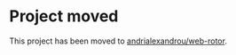 # Project moved

This project has been moved to [andrialexandrou/web-rotor](https://github.com/andrialexandrou/web-rotor-test).